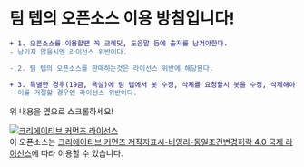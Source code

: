 # 팀 텝의 오픈소스 이용 방침입니다!
```diff
+ 1. 오픈소스를 이용할땐 꼭 크레딧, 도움말 등에 출저를 남겨야한다.
- 남기지 않을시엔 라이선스 위반이다.

- 2. 팀 텝의 오픈소스를 판매하는것은 라이선스 위반에 해당된다.

+ 3. 특별한 경우(19금, 욕설)에 팀 텝에서 봇 수정, 삭제를 요청할시 봇을 수정, 삭제해야 한다.
- 이를 거절할 경우엔 라이선스 위반이다.
```
위 내용을 옆으로 스크롤하세요!

<a rel="license" href="http://creativecommons.org/licenses/by-nc-sa/4.0/deed.ko"><img alt="크리에이티브 커먼즈 라이선스" style="border-width:0" src="https://i.creativecommons.org/l/by-nc-sa/4.0/88x31.png" /></a><br />이 오픈소스는 <a rel="license" href="http://creativecommons.org/licenses/by-nc-sa/4.0/deed.ko">크리에이티브 커먼즈 저작자표시-비영리-동일조건변경허락 4.0 국제 라이선스</a>에 따라 이용할 수 있습니다.
